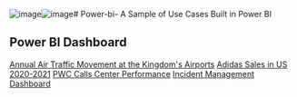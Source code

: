 ![image](https://github.com/user-attachments/assets/275cc7fb-a99d-4ee9-8ca5-3511d31c15aa)![image](https://github.com/user-attachments/assets/53cc2060-eaf5-4105-afa6-f4f1da5144a4)# Power-bi-
A Sample of Use Cases Built in Power BI
## Power BI Dashboard

[Annual Air Traffic Movement at the Kingdom's Airports](https://app.powerbi.com/view?r=eyJrIjoiYTIyZjRiODktMWM4YS00ZjYwLThkMGYtNTFlMjIwYjc3YTk2IiwidCI6IjA5MjA5MzYwLWVkYTUtNDBlMy05YjJhLWZhZGE3MTQyN2Q4MiIsImMiOjl9)
[Adidas Sales in US 2020-2021](https://app.powerbi.com/view?r=eyJrIjoiZmQzNTI1MGUtMWJmYy00ODIzLTlmNTktYmJkZmY3NWZhY2IyIiwidCI6IjA5MjA5MzYwLWVkYTUtNDBlMy05YjJhLWZhZGE3MTQyN2Q4MiIsImMiOjl9)
[PWC Calls Center Performance](https://app.powerbi.com/view?r=eyJrIjoiOTZhMTY4ODEtODNlYi00ODE1LWIyYjAtZWE3YzBiNmNjMWE4IiwidCI6IjA5MjA5MzYwLWVkYTUtNDBlMy05YjJhLWZhZGE3MTQyN2Q4MiIsImMiOjl9)
[Incident Management Dashboard](https://app.powerbi.com/view?r=eyJrIjoiM2Q3Y2VkZWYtMmFkNy00ZGNkLWJlMzctZjVlNTEwMjFlOGYzIiwidCI6IjA5MjA5MzYwLWVkYTUtNDBlMy05YjJhLWZhZGE3MTQyN2Q4MiIsImMiOjl9)
